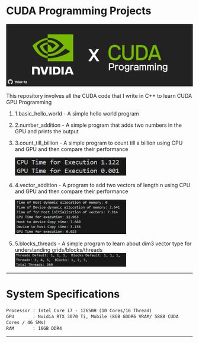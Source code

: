 # CUDA Programming Projects
![screenshot](Resources/repo_banner.png)

This repository involves all the CUDA code that I write in C++ to learn CUDA GPU Programming

1. 1.basic_hello_world  - A simple hello world program

2. 2.number_addition    - A simple program that adds two numbers in the GPU and prints the output

3. 3.count_till_billion - A simple program to count till a billion using CPU and GPU and then compare their performance

    <img src="Resources/billion_count.png" width="300" />

4. 4.vector_addition    - A program to add two vectors of length n using CPU and GPU and then compare their performance

    <img src="Resources/vector_addition_performance.png" width="300" />
5. 5.blocks_threads     - A simple program to learn about dim3 vector type for understanding grids/blocks/threads
    <img src="Resources/blocks_threads.png" width="300" />
---------------------------------------------------------------------------------------------------------------------------
# System Specifications

    Processor : Intel Core i7 - 12650H (10 Cores/16 Thread)
    GPU       : Nvidia RTX 3070 Ti, Mobile (8GB GDDR6 VRAM/ 5888 CUDA Cores / 46 SMs)
    RAM       : 16GB DDR4
---------------------------------------------------------------------------------------------------------------------------

